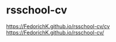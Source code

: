 # rsschool-cv
https://FedorichK.github.io/rsschool-cv/cv
<br>
https://FedorichK.github.io/rsschool-cv/
